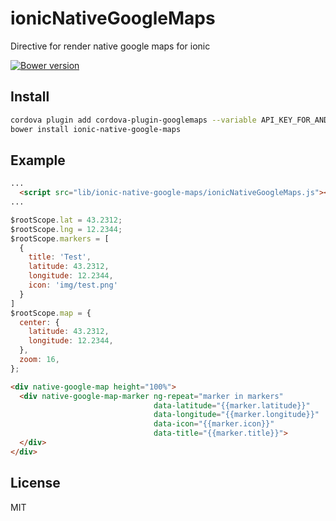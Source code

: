 # ionicNativeGoogleMaps
Directive for render native google maps for ionic

[![Bower version](https://badge.fury.io/bo/ionic-native-google-maps.svg)](https://github.com/null-none/ionic-localstorage)

## Install

```bash
cordova plugin add cordova-plugin-googlemaps --variable API_KEY_FOR_ANDROID="YOUR_ANDROID_API_KEY_IS_HERE" --variable API_KEY_FOR_IOS="YOUR_IOS_API_KEY_IS_HERE"
bower install ionic-native-google-maps
```

## Example

```html
...
  <script src="lib/ionic-native-google-maps/ionicNativeGoogleMaps.js"></script>
...

```


```js
$rootScope.lat = 43.2312;
$rootScope.lng = 12.2344;
$rootScope.markers = [
  {
    title: 'Test',
    latitude: 43.2312,
    longitude: 12.2344,
    icon: 'img/test.png'
  }
]
$rootScope.map = {
  center: {
    latitude: 43.2312,
    longitude: 12.2344,
  },
  zoom: 16,
};
```

```html
<div native-google-map height="100%">
  <div native-google-map-marker ng-repeat="marker in markers"
                                data-latitude="{{marker.latitude}}"
                                data-longitude="{{marker.longitude}}"
                                data-icon="{{marker.icon}}"
                                data-title="{{marker.title}}">
  </div>
</div>
```

## License
MIT
